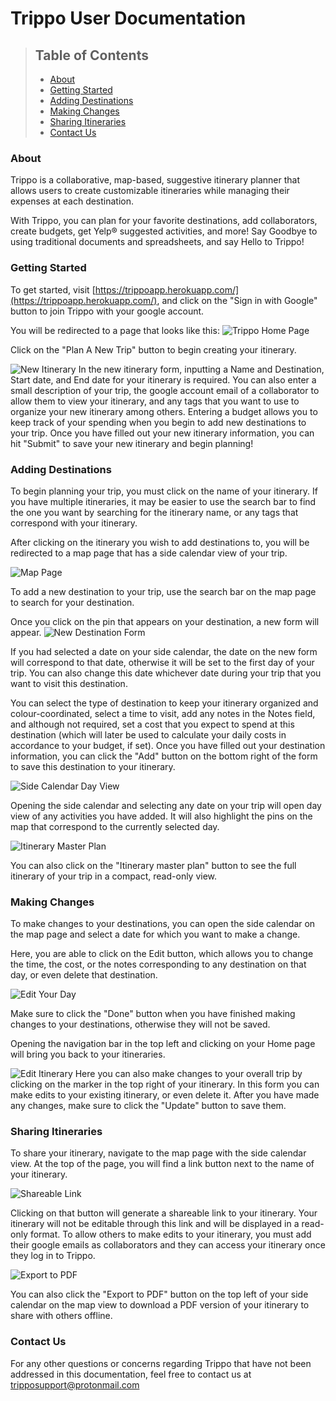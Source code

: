 # Trippo User Documentation

> ## Table of Contents
> - [About](#about)
> - [Getting Started](#start)
> - [Adding Destinations](#add-destination)
> - [Making Changes](#make-changes)
> - [Sharing Itineraries](#share)
> - [Contact Us](#contact)

### <a name="about"> About </a>

Trippo is a collaborative, map-based, suggestive itinerary planner that allows users to create customizable itineraries while managing their expenses at each destination.

With Trippo, you can plan for your favorite destinations, add collaborators, create budgets, get Yelp® suggested activities, and more!
Say Goodbye to using traditional documents and spreadsheets, and say Hello to Trippo!

### <a name="start"> Getting Started </a>
To get started, visit [https://trippoapp.herokuapp.com/](https://trippoapp.herokuapp.com/), and click on the "Sign in with Google" button to join Trippo with your google account. 

You will be redirected to a page that looks like this: 
![Trippo Home Page](trippo/public/user-docs/1.PNG)

Click on the "Plan A New Trip" button to begin creating your itinerary.

![New Itinerary](trippo/public/user-docs/2.PNG)
In the new itinerary form, inputting a Name and Destination, Start date, and End date for your itinerary is required. You can also enter a small description of your trip, the google account email of a collaborator to allow them to view your itinerary, and any tags that you want to use to organize your new itinerary among others. Entering a budget allows you to keep track of your spending when you begin to add new destinations to your trip. Once you have filled out your new itinerary information, you can hit "Submit" to save your new itinerary and begin planning!

### <a name="add-destination"> Adding Destinations </a>
To begin planning your trip, you must click on the name of your itinerary. If you have multiple itineraries, it may be easier to use the search bar to find the one you want by searching for the itinerary name, or any tags that correspond with your itinerary.

After clicking on the itinerary you wish to add destinations to, you will be redirected to a map page that has a side calendar view of your trip. 

![Map Page](trippo/public/user-docs/3.PNG)

To add a new destination to your trip, use the search bar on the map page to search for your destination. 

Once you click on the pin that appears on your destination, a new form will appear. 
![New Destination Form](trippo/public/user-docs/5.PNG)

If you had selected a date on your side calendar, the date on the new form will correspond to that date, otherwise it will be set to the first day of your trip. You can also change this date whichever date during your trip that you want to visit this destination.

You can select the type of destination to keep your itinerary organized and colour-coordinated, select a time to visit, add any notes in the Notes field, and although not required, set a cost that you expect to spend at this destination (which will later be used to calculate your daily costs in accordance to your budget, if set). Once you have filled out your destination information, you can click the "Add" button on the bottom right of the form to save this destination to your itinerary. 

![Side Calendar Day View](trippo/public/user-docs/4.PNG)

Opening the side calendar and selecting any date on your trip will open day view of any activities you have added. It will also highlight the pins on the map that correspond to the currently selected day.


![Itinerary Master Plan](trippo/public/user-docs/9.png)

You can also click on the "Itinerary master plan" button to see the full itinerary of your trip in a compact, read-only view.


### <a name="make-changes"> Making Changes </a>

To make changes to your destinations, you can open the side calendar on the map page and select a date for which you want to make a change. 

Here, you are able to click on the Edit button, which allows you to change the time, the cost, or the notes corresponding to any destination on that day, or even delete that destination. 

![Edit Your Day](trippo/public/user-docs/6.PNG)

Make sure to click the "Done" button when you have finished making changes to your destinations, otherwise they will not be saved.

Opening the navigation bar in the top left and clicking on your Home page will bring you back to your itineraries. 

![Edit Itinerary](trippo/public/user-docs/10.png)
Here you can also make changes to your overall trip by clicking on the marker in the top right of your itinerary. In this form you can make edits to your existing itinerary, or even delete it. After you have made any changes, make sure to click the "Update" button to save them.


### <a name="share"> Sharing Itineraries </a>

To share your itinerary, navigate to the map page with the side calendar view. At the top of the page, you will find a link button next to the name of your itinerary. 

![Shareable Link](trippo/public/user-docs/11.png)

Clicking on that button will generate a shareable link to your itinerary. Your itinerary will not be editable through this link and will be displayed in a read-only format. To allow others to make edits to your itinerary, you must add their google emails as collaborators and they can access your itinerary once they log in to Trippo.

![Export to PDF](trippo/public/user-docs/8.PNG)

You can also click the "Export to PDF" button on the top left of your side calendar on the map view to download a PDF version of your itinerary to share with others offline.


### <a name="contact"> Contact Us </a>

For any other questions or concerns regarding Trippo that have not been addressed in this documentation, feel free to contact us at [tripposupport@protonmail.com](mailto:tripposupport@protonmail.com)
